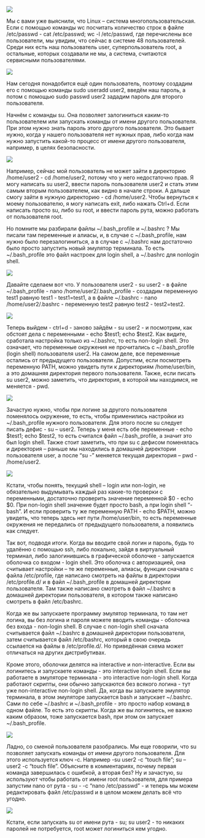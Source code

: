 ![](images/17/passwd.png)

Мы с вами уже выяснили, что Linux – система многопользовательская. Если с помощью команды wc посчитать количество строк в файле /etc/passwd - cat /etc/passwd; wc -l /etc/passwd, где перечислены все пользователи, мы увидим, что сейчас в системе 48 пользователей.  Среди них есть наш пользователь user, суперпользователь root, а остальные, которых создавали не мы, а система, считаются сервисными пользователями.

![](images/17/user2.png)

Нам сегодня понадобится ещё один пользователь, поэтому создадим его с помощью команды sudo useradd user2, введём наш пароль, а потом с помощью sudo passwd user2 зададим пароль для второго пользователя.

Начнём с команды su. Она позволяет залогиниться каким-то пользователем или запускать команды от имени другого пользователя. При этом нужно знать пароль этого другого пользователя. Это бывает нужно, когда у нашего пользователя нет нужных прав, либо когда нам нужно запустить какой-то процесс от имени другого пользователя, например, в целях безопасности.

![](images/17/su.png)

Например, сейчас мой пользователь не может зайти в директорию /home/user2 - cd /home/user2, потому что у него недостаточно прав. Я могу написать su user2, ввести пароль пользователя user2 и стать этим самым вторым пользователем, как видно в начале строки. А дальше смогу зайти в нужную директорию - cd /home/user2. Чтобы вернуться к моему пользователю, я могу написать exit, либо нажать Ctrl+d. Если написать просто su, либо su root, и ввести пароль рута, можно работать от пользователя root. 

Но помните мы разбирали файлы ~/.bash\_profile и ~/.bashrc ? Мы писали там переменные и алиасы, и, в случае с ~/.bash\_profile, нам нужно было перезалогиниться, а в случае с ~/.bashrc нам достаточно было просто запустить новый эмулятор терминала. То есть ~/.bash_profile это файл настроек для login shell, а ~/.bashrc для nonlogin shell.

![](images/17/test12.png)

Давайте сделаем вот что. У пользователя user2 - su user2 - в файле ~/.bash\_profile - nano /home/user2/.bash_profile - создадим переменную test1 равную test1 - test1=test1, а в файле ~/.bashrc - nano /home/user2/.bashrc - переменную test2 равную test2 - test2=test2.

![](images/17/nonloginshell.png)

Теперь выйдем - ctrl+d - заново зайдём - su user2 - и посмотрим, как обстоят дела с переменными - echo $test1; echo $test2. Как видите, сработала настройка только из ~/.bashrc, то есть non-login shell. Это означает, что переменные окружения не прочитались с ~/.bash_profile (login shell) пользователя user2. На самом деле, все переменные остались от предыдущего пользователя. Допустим, если посмотреть переменную PATH, можно увидеть пути к директориям /home/user/bin, а это домашняя директория первого пользователя. Также, если писать su user2, можно заметить, что директория, в которой мы находимся, не меняется - pwd.

![](images/17/loginshell.png)

Зачастую нужно, чтобы при логине за другого пользователя поменялось окружение, то есть, чтобы применились настройки из ~/.bash\_profile нужного пользователя. Для этого после su следует писать дефис - su – user2. Теперь у меня есть обе переменные - echo $test1; echo $test2, то есть считался файл ~/.bash_profile, а значит это был login shell. Также стоит заметить, что при su c дефисом поменялась и директория – раньше мы находились в домашней директории пользователя user, а после “su -” меняется текущая директория – pwd - /home/user2. 

![](images/17/echo0.png)

Кстати, чтобы понять, текущий shell – login или non-login, не обязательно выдумывать каждый раз какие-то проверки с переменными, достаточно проверить значение переменной $0 - echo $0. При non-login shell значение будет просто bash, а при login shell “-bash”. И если проверить ту же переменную PATH - echo $PATH, можно увидеть, что теперь здесь нет пути /home/user/bin, то есть переменные окружения не передались от предыдущего пользователя, а появились как следует.

Так вот, подводя итоги. Когда вы вводите свой логин и пароль, будь то удалённо с помощью ssh, либо локально, зайдя в виртуальный терминал, либо залогинившись в графической оболочке - запускается оболочка со входом - login shell. Это оболочка с авторизацией, она считывает настройки – те же переменные, алиасы, функции сначала с файла /etc/profile, где написано смотреть на файлы в директории /etc/profile.d/ и в файл ~/.bash_profile в домашней директории пользователя. Там также написано смотреть в файл ~/.bashrc в домашней директории пользователя, в котором также написано смотреть в файл /etc/bashrc.

Когда же вы запускаете программу эмулятор терминала, то там нет логина, вы без логина и пароля можете вводить команды - оболочка без входа - non-login shell. В случае с non-login shell сначала считывается файл ~/.bashrc в домашней директории пользователя, затем считывается файл /etc/bashrc, который в свою очередь ссылается на файлы в /etc/profile.d/. Но приведённая схема может отличаться на других дистрибутивах.

Кроме этого, оболочки делятся на interactive и non-interactive. Если вы логинитесь и запускаете команды - это interactive login shell. Если вы работаете в эмуляторе терминала - это interactive non-login shell. Когда работают скрипты, они обычно запускаются без всякого логина - тут уже non-interactive non-login shell. Да, когда вы запускаете эмулятор терминала, в этом эмуляторе запускается bash и запускает ~/.bashrc. Сами по себе ~/.bashrc и ~/.bash\_profile - это просто набор команд в одном файле. То есть это скрипты. Когда же вы логинитесь, не важно каким образом, тоже запускается bash, при этом он запускает ~/.bash_profile.

![](images/17/suc.png)

Ладно, со сменой пользователя разобрались. Мы еще говорили, что su позволяет запускать команды от имени другого пользователя. Для этого используется ключ -c. Например -su user2 -c “touch file”; su – user2 -с “touch file”. Объясните в комментариях, почему первая команда завершилась с ошибкой, а вторая без? Ну и зачастую, su используют чтобы работать от имени root пользователя, для примера запустим nano от рута - su - -c “nano /etc/passwd” - и теперь мы можем редактировать файл /etc/passwd и в целом можем делать всё что угодно.

![](images/17/root.png)

Кстати, если запускать su от имени рута - su; su user2 - то никаких паролей не потребуется, root может логиниться кем угодно.